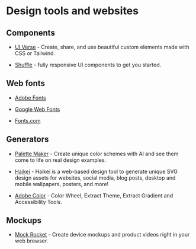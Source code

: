 # Design tools and websites

## Components
* [UI Verse](https://uiverse.io/) - Create, share, and use beautiful custom elements made with CSS or Tailwind.

* [Shuffle](shuffle.dev) - fully responsive UI components to get you started. 

## Web fonts

* [Adobe Fonts](https://fonts.adobe.com/?ref=tk.com)

* [Google Web Fonts](https://www.google.com/fonts/)

* [Fonts.com](http://www.fonts.com/)


## Generators
* [Palette Maker](https://palettemaker.com/) - Create unique color schemes with AI and see them come to life on real design examples.

* [Haikei](https://app.haikei.app/) - Haikei is a web-based design tool to generate unique SVG design assets for websites, social media, blog posts, desktop and mobile wallpapers, posters, and more! 

* [Adobe Color](https://color.adobe.com/create/color-wheel) - Color Wheel, Extract Theme, Extract Gradient and Accessibility Tools.

## Mockups
* [Mock Rocket](https://mockrocket.io/) - Create device mockups and product videos right in your web browser.